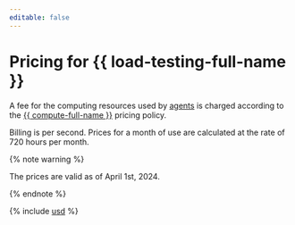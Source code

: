 ```yaml
---
editable: false
---
```


# Pricing for {{ load-testing-full-name }}

A fee for the computing resources used by [agents](concepts/agent.md) is charged according to the [{{ compute-full-name }}](../compute/pricing.md) pricing policy.

Billing is per second. Prices for a month of use are calculated at the rate of 720 hours per month. 

{% note warning %}

The prices are valid as of April 1st, 2024.

{% endnote %}




{% include [usd](../_pricing/load-testing/usd.md) %}
